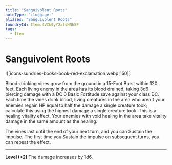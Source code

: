 ```yaml
---
title: "Sanguivolent Roots"
noteType: ":luggage:"
aliases: "Sanguivolent Roots"
foundryId: Item.4VXk0yY2afsHNh5F
tags:
  - Item
---
```


# Sanguivolent Roots
![[icons-sundries-books-book-red-exclamation.webp|150]]

Blood-drinking vines grow from the ground in a 15-Foot Burst within 120 feet. Each living enemy in the area has its blood drained, taking 3d6 piercing damage with a DC 0 Basic Fortitude save against your class DC. Each time the vines drink blood, living creatures in the area who aren't your enemies regain HP equal to half the damage a single creature took; calculate this using the highest damage a single creature took. This is a healing vitality effect. Your enemies with void healing in the area take vitality damage in the same amount as the healing.

The vines last until the end of your next turn, and you can Sustain the impulse. The first time you Sustain the impulse on subsequent turns, you can repeat the effect.

* * *

**Level (+2)** The damage increases by 1d6.
